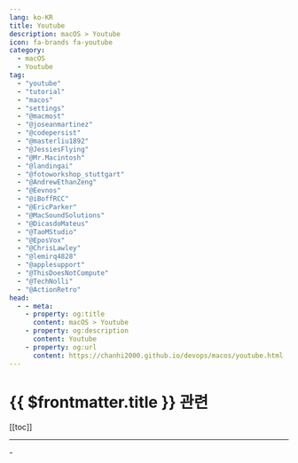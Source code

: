 ```yaml
---
lang: ko-KR
title: Youtube
description: macOS > Youtube
icon: fa-brands fa-youtube
category:
  - macOS
  - Youtube
tag: 
  - "youtube"
  - "tutorial"
  - "macos"
  - "settings"
  - "@macmost"
  - "@joseanmartinez"
  - "@codepersist"
  - "@masterliu1892"
  - "@JessiesFlying"
  - "@Mr.Macintosh"
  - "@landingai"
  - "@fotoworkshop_stuttgart"
  - "@AndrewEthanZeng"
  - "@Eevnos"
  - "@iBoffRCC"
  - "@EricParker"
  - "@MacSoundSolutions"
  - "@DicasdoMateus"
  - "@TaoMStudio"
  - "@EposVox"
  - "@ChrisLawley"
  - "@lemirq4828"
  - "@applesupport"
  - "@ThisDoesNotCompute"
  - "@TechNolli"
  - "@ActionRetro"
head:
  - - meta:
    - property: og:title
      content: macOS > Youtube
    - property: og:description
      content: Youtube
    - property: og:url
      content: https://chanhi2000.github.io/devops/macos/youtube.html
---
```


# {{ $frontmatter.title }} 관련

[[toc]]

---

<MyYouTubeItems jsonName="yu-macmost" /><!-- macmostvideo -->
<MyYouTubeItems jsonName="yu-joseanmartinez" /><!-- Josean Martinez -->
<MyYouTubeItems jsonName="yu-codepersist" /><!-- Code Persist -->
<MyYouTubeItems jsonName="yu-masterliu1892" /><!-- Master Liu -->
<MyYouTubeItems jsonName="yu-JessiesFlying" /><!-- Jessie's Flying -->
<MyYouTubeItems jsonName="yu-Mr.Macintosh" /><!-- Mr. Macintosh -->
<MyYouTubeItems jsonName="yu-landingai" /><!-- Landing AI -->
<MyYouTubeItems jsonName="yu-fotoworkshop_stuttgart" /><!-- fotoworkshop-stuttgart.de -->
<MyYouTubeItems jsonName="yu-AndrewEthanZeng" /><!-- Andrew Ethan Zeng -->
<MyYouTubeItems jsonName="yu-Eevnos" /><!-- Eevnos -->
<MyYouTubeItems jsonName="yu-iBoffRCC" /><!-- iBoff RCC -->
<MyYouTubeItems jsonName="yu-EricParker" /><!-- Eric Parker -->
<MyYouTubeItems jsonName="yu-MacSoundSolutions" /><!-- Mac Sound Solutions inc. -->
<MyYouTubeItems jsonName="yu-DicasdoMateus" /><!-- Dicas do Mateus #Hackintosh -->-
<MyYouTubeItems jsonName="yu-TaoMStudio" /><!-- Tao M Studio -->
<MyYouTubeItems jsonName="yu-EposVox" /><!-- EposVox -->
<MyYouTubeItems jsonName="yu-ChrisLawley" /><!-- Christopher Lawley -->
<MyYouTubeItems jsonName="yu-lemirq4828" /><!-- Lemirq -->
<MyYouTubeItems jsonName="yu-applesupport" /><!-- Apple Support -->
<MyYouTubeItems jsonName="yu-ThisDoesNotCompute" /><!-- This Does Not Compute -->
<MyYouTubeItems jsonName="yu-TechNolli" /><!-- TechNolli -->
<MyYouTubeItems jsonName="yu-ActionRetro" /><!-- Action Retro -->
<MyYouTubeItems jsonName="yu-MorgonautHackintosh" /><!-- Morgonaut Hack!ntosh -->
<MyYouTubeItems jsonName="yu-MzLearning" /><!-- Mz Learning -->
<MyYouTubeItems jsonName="yu-dmug" /><!-- Definitive Mac Upgrade Guide -->
<MyYouTubeItems jsonName="yu-BartechTV" /><!-- Bartech TV -->
<MyYouTubeItems jsonName="yu-TechHut" /><!-- TechHut -->
<MyYouTubeItems jsonName="yu-RetroGameCorps" /><!-- Retro Game Corps -->
<MyYouTubeItems jsonName="yu-macvince" /><!-- MacVince -->
<MyYouTubeItems jsonName="yu-KevinShroff" /><!-- Kevin Shroff -->
<MyYouTubeItems jsonName="yu-Gael9A" /><!-- MacToLive -->
<MyYouTubeItems jsonName="yu-raccoony_" /><!-- 라꾸니의 담기Raccoony's DAMGI -->
<MyYouTubeItems jsonName="yu-DailyTekk" /><!-- DailyTekk -->
<MyYouTubeItems jsonName="yu-iketsj" /><!-- iketsj -->
<MyYouTubeItems jsonName="yu-Tips2Fix" /><!-- Tips 2 Fix -->
<MyYouTubeItems jsonName="yu-austinmedz98" /><!-- Austin Medz -->
<MyYouTubeItems jsonName="yu-RamonFerreira" /><!-- Ramon Ferreira -->
<MyYouTubeItems jsonName="yu-ScuappysDroneVideos1" /><!-- Scuappy's Videos -->
<MyYouTubeItems jsonName="yu-BrandonYen" /><!-- Brandon Yen -->
<MyYouTubeItems jsonName="yu-Aleksey_Konovalov" /><!-- Aleksey Konovalov -->
<MyYouTubeItems jsonName="yu-masterbot" /><!-- 마스터봇 -->
<MyYouTubeItems jsonName="yu-himelstech" /><!-- Himels Tech -->
<MyYouTubeItems jsonName="yu-rt9" /><!-- Route 9 루트나인 -->
<MyYouTubeItems jsonName="yu-DankPods" /><!-- DankPods -->
<MyYouTubeItems jsonName="yu-thisis" /><!-- This Is -->
<MyYouTubeItems jsonName="yu-Axlefublr" /><!-- Axlefublr (she\\they) -->
<MyYouTubeItems jsonName="yu-ScottYuJan" /><!-- Scott Yu-Jan -->
<MyYouTubeItems jsonName="yu-ABetterComputer" /><!-- A Better Computer -->
<MyYouTubeItems jsonName="yu-GeekyScript" /><!-- Geeky Script -->
<MyYouTubeItems jsonName="yu-NETVN82" /><!-- NETVN -->
<MyYouTubeItems jsonName="yu-bogxd" /><!-- Bog -->
<MyYouTubeItems jsonName="yu-chriscardoso" /><!-- Chris Cardoso -->
<MyYouTubeItems jsonName="yu-NovaspiritTech" /> <!-- Novaspirit Tech -->
<MyYouTubeItems jsonName="yu-HughJeffreys" /><!-- Hugh Jeffreys -->
<MyYouTubeItems jsonName="yu-cynonexus" /><!-- CynoNexus -->
<MyYouTubeItems jsonName="yu-TechEnthusiastOfficial" /><!-- Tech Enthusiast -->
<MyYouTubeItems jsonName="yu-notrottenapple" /><!-- Rotten Apple -->
<MyYouTubeItems jsonName="yu-dreamsofautonomy" /><!-- Dreams of Autonomy -->
<MyYouTubeItems jsonName="yu-CleanShotApp" /><!-- CleanShot X -->
<MyYouTubeItems jsonName="yu-perfology" /><!-- Perfology -->
<MyYouTubeItems jsonName="yu-NickBouwhuis" /><!-- Nick Bouwhuis -->
<MyYouTubeItems jsonName="yu-BrandonButch" /><!-- Brandon Butch -->

<TagLinks />